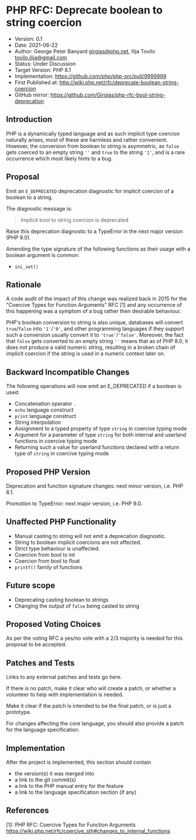 # PHP RFC: Deprecate boolean to string coercion

  * Version: 0.1
  * Date: 2021-06-22
  * Author: George Peter Banyard <girgias@php.net>, Ilija Tovilo <tovilo.ilija@gmail.com>
  * Status: Under Discussion
  * Target Version: PHP 8.1
  * Implementation: https://github.com/php/php-src/pull/9999999
  * First Published at: http://wiki.php.net/rfc/deprecate-boolean-string-coercion
  * GitHub mirror: https://github.com/Girgias/php-rfc-bool-string-deprecation

## Introduction

PHP is a dynamically typed language and as such implicit type coercion naturally arises, most of these are harmless and rather convenient.
However, the conversion from boolean to string is asymmetric, as `false` gets coerced to an empty string `''` and `true` to the string `'1'`, and is a rare occurrence which most likely hints to a bug.

## Proposal

Emit an `E_DEPRECATED` deprecation diagnostic for implicit coercion of a boolean to a string.

The diagnostic message is:

 > Implicit bool to string coercion is deprecated

Raise this deprecation diagnostic to a TypeError in the next major version (PHP 9.0).

Amending the type signature of the following functions as their usage with a boolean argument
is common:

 - `ini_set()`

## Rationale

A code audit of the impact of this change was realized back in 2015 for the "Coercive Types for Function Arguments" RFC [1] and any occurrence of this happening was a symptom of a bug rather then desirable behaviour.

PHP's boolean conversion to string is also unique, databases will convert `true`/`false` into `'1'`/`'0'`, and other programming languages if they support such a conversion usually convert it to `'true'`/`'false'`. Moreover, the fact that `false` gets converted to an empty string `''` means that as of PHP 8.0, it does not produce a valid numeric string, resulting in a broken chain of implicit coercion if the string is used in a numeric context later on.


## Backward Incompatible Changes

The following operations will now emit an E_DEPRECATED if a boolean is used:

 - Concatenation operator `.`
 - `echo` language construct
 - `print` language construct
 - String interpolation
 - Assignment to a typed property of type `string` in coercive typing mode
 - Argument for a parameter of type `string` for both internal and userland functions in coercive typing mode
 - Returning such a value for userland functions declared with a return type of `string` in coercive typing mode
 

## Proposed PHP Version

Deprecation and function signature changes: next minor version, i.e. PHP 8.1.

Promotion to TypeError: next major version, i.e. PHP 9.0.

## Unaffected PHP Functionality

 - Manual casting to string will not emit a deprecation diagnostic.
 - String to boolean implicit coercions are not affected.
 - Strict type behaviour is unaffected.
 - Coercion from bool to int
 - Coercion from bool to float
 - `printf()` family of functions

## Future scope

 - Deprecating casting boolean to strings
 - Changing the output of `false` being casted to string

## Proposed Voting Choices

As per the voting RFC a yes/no vote with a 2/3 majority is needed for this proposal to be accepted.

## Patches and Tests
Links to any external patches and tests go here.

If there is no patch, make it clear who will create a patch, or whether a volunteer to help with implementation is needed.

Make it clear if the patch is intended to be the final patch, or is just a prototype.

For changes affecting the core language, you should also provide a patch for the language specification.

## Implementation
After the project is implemented, this section should contain
  - the version(s) it was merged into
  - a link to the git commit(s)
  - a link to the PHP manual entry for the feature
  - a link to the language specification section (if any)

## References

[1]: PHP RFC: Coercive Types for Function Arguments <https://wiki.php.net/rfc/coercive_sth#changes_to_internal_functions>
